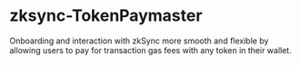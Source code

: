 # zksync-TokenPaymaster
Onboarding and interaction with zkSync more smooth and flexible by allowing users to pay for transaction gas fees with any token in their wallet. 
